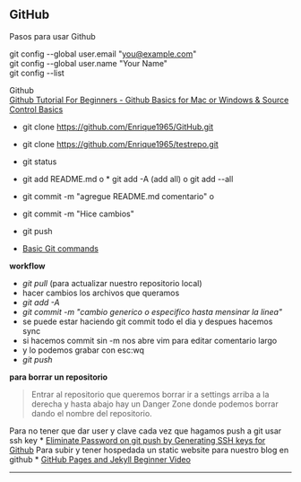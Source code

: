 ## GitHub

Pasos para usar Github

git config --global user.email "you@example.com"<br>
git config --global user.name "Your Name"<br>
git config --list<br>

Github<br>
[Github Tutorial For Beginners - Github Basics for Mac or Windows & Source Control Basics][sa-1]

* git clone https://github.com/Enrique1965/GitHub.git
* git clone https://github.com/Enrique1965/testrepo.git

* git status
* git add README.md o * git add -A (add all) o git add --all
* git commit -m "agregue README.md comentario" o
* git commit -m "Hice cambios"
* git push
* [Basic Git commands][sa-2]

**workflow**
* *git pull* (para actualizar nuestro repositorio local)
* hacer cambios los archivos que queramos
* *git add -A*
* *git commit -m "cambio generico o especifico hasta mensinar la linea"*
* se puede estar haciendo git commit todo el dia y despues hacemos sync
* si hacemos commit sin -m nos abre vim para editar comentario largo
* y lo podemos grabar con esc:wq
* *git push*

**para borrar un repositorio**
> Entrar al repositorio que queremos borrar
  ir a settings arriba a la derecha
  y hasta abajo hay un Danger Zone donde podemos borrar dando el
  nombre del repositorio.

  Para no tener que dar user y clave cada vez que hagamos push a git usar ssh key
    * [Eliminate Password on git push by Generating SSH keys for Github][sa-4]
  Para subir y tener hospedada un static website para nuestro blog en github
    * [GitHub Pages and Jekyll Beginner Video][sa-3]

  [sa-1]: https://www.youtube.com/watch?v=0fKg7e37bQE
  [sa-2]: https://confluence.atlassian.com/bitbucketserver/basic-git-commands-776639767.html
  [sa-3]: https://www.youtube.com/watch?v=nN6QuNqmAwk
  [sa-4]: https://www.youtube.com/watch?v=6oTzYnQY17Q
  ---
